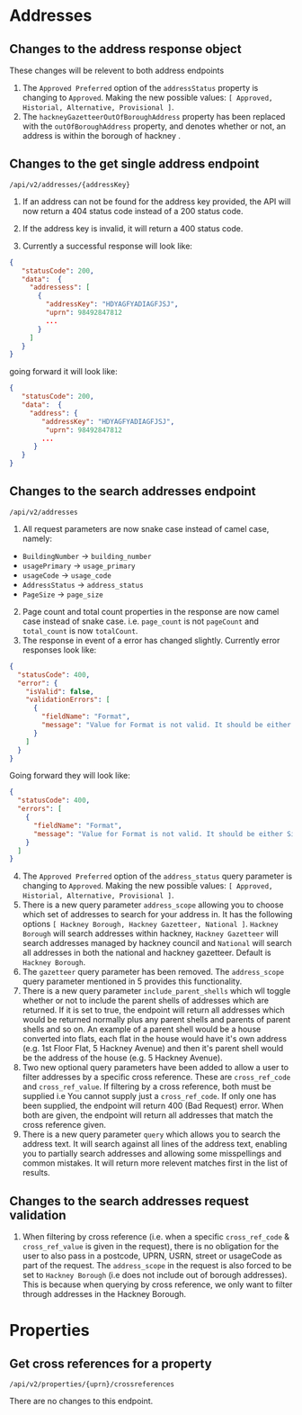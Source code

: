 # Addresses
## Changes to the address response object
These changes will be relevent to both address endpoints
1. The `Approved Preferred` option of the `addressStatus` property is changing to `Approved`. Making the new possible values:
```[ Approved, Historial, Alternative, Provisional ]```.
2. The `hackneyGazetteerOutOfBoroughAddress` property has been replaced with the `outOfBoroughAddress` property, and denotes whether or not, an address is within the borough of hackney .

## Changes to the get single address endpoint
`/api/v2/addresses/{addressKey}`

1. If an address can not be found for the address key provided, the API will now return a 404 status code instead of a 200 status code.
2. If the address key is invalid, it will return a 400 status code.

3. Currently a successful response will look like:
```json
{
   "statusCode": 200,
   "data":  {
     "addressess": [
       {
         "addressKey": "HDYAGFYADIAGFJSJ",
         "uprn": 98492847812
         ...
       }
     ]
   }
}
```
going forward it will look like:
```json
{
   "statusCode": 200,
   "data":  {
     "address": {
        "addressKey": "HDYAGFYADIAGFJSJ",
         "uprn": 98492847812
        ...
      }
   }
}
```

## Changes to the search addresses endpoint
`/api/v2/addresses`

1. All request parameters are now snake case instead of camel case, namely:
  -  `BuildingNumber` -> `building_number`
  -  `usagePrimary` -> `usage_primary`
  -  `usageCode` -> `usage_code`
  -  `AddressStatus` -> `address_status`
  -  `PageSize` -> `page_size`
2. Page count and total count properties in the response are now camel case instead of snake case. i.e. `page_count` is not `pageCount` and `total_count` is now `totalCount`.
3. The response in event of a error has changed slightly. Currently error responses look like:
```json
{
  "statusCode": 400,
  "error": {
    "isValid": false,
    "validationErrors": [
      {
        "fieldName": "Format",
        "message": "Value for Format is not valid. It should be either Simple or Detailed"
      }
    ]
  }
}
```
Going forward they will look like:
```json
{
  "statusCode": 400,
  "errors": [
    {
      "fieldName": "Format",
      "message": "Value for Format is not valid. It should be either Simple or Detailed"
    }
  ]
}
```
4. The `Approved Preferred` option of the `address_status` query parameter is changing to `Approved`. Making the new possible values:
   ```[ Approved, Historial, Alternative, Provisional ]```.
5. There is a new query parameter `address_scope` allowing you to choose which set of addresses to search for your address in. It has the following options ```[ Hackney Borough, Hackney Gazetteer, National ]```. `Hackney Borough` will search addresses within hackney, `Hackney Gazetteer` will search addresses managed by hackney council and `National` will search all addresses in both the national and hackney gazetteer. Default is `Hackney Borough`. 
6. The `gazetteer` query parameter has been removed. The `address_scope` query parameter mentioned in 5 provides this functionality. 
7. There is a new query parameter `include_parent_shells` which wll toggle whether or not to include the parent shells of addresses which are returned. If it is set to true, the endpoint will return all addresses which would be returned normally plus any parent shells and parents of parent shells and so on.
An example of a parent shell would be a house converted into flats, each flat in the house would have it's own address (e.g. 1st Floor Flat, 5 Hackney Avenue) and then it's parent shell would be the address of the house (e.g. 5 Hackney Avenue).
8. Two new optional query parameters have been added to allow a user to filter addresses by a specific cross reference. These are `cross_ref_code` and `cross_ref_value`. If filtering by a cross reference, both must be supplied i.e You cannot supply just a `cross_ref_code`. If only one has been supplied, the endpoint will return 400 (Bad Request) error. When both are given, the endpoint will return all addresses that match the cross reference given.
9. There is a new query parameter `query` which allows you to search the address text. It will search against all lines of the address text, enabling you to partially search addresses and allowing some misspellings and common mistakes. It will return more relevent matches first in the list of results. 

## Changes to the search addresses request validation
1. When filtering by cross reference (i.e. when a specific `cross_ref_code` & `cross_ref_value` is given in the request), there is no obligation for the user to also pass in a postcode, UPRN, USRN, street or usageCode as part of the request. The `address_scope` in the request is also forced to be set to `Hackney Borough` (i.e does not include out of borough addresses). This is because when querying by cross reference, we only want to filter through addresses in the Hackney Borough.

# Properties
## Get cross references for a property
`​/api​/v2​/properties​/{uprn}​/crossreferences`

There are no changes to this endpoint.
